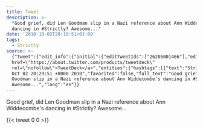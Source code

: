 ```yaml
---
title: Tweet
description: >-
  "Good grief, did Len Goodman slip in a Nazi reference about Ann Widdecombe's
  dancing in #Strictly? Awesome..."
date: '2010-10-02T20:10:51+01:00'
tags:
  - Strictly
source: >-
  {"tweet":{"edit_info":{"initial":{"editTweetIds":["26205001466"],"editableUntil":"2010-10-02T21:29:51.000Z","editsRemaining":"5","isEditEligible":true}},"retweeted":false,"source":"<a
  href=\"https://about.twitter.com/products/tweetdeck\"
  rel=\"nofollow\">TweetDeck</a>","entities":{"hashtags":[{"text":"Strictly","indices":["87","96"]}],"symbols":[],"user_mentions":[],"urls":[]},"display_text_range":["0","108"],"favorite_count":"0","id_str":"26205001466","truncated":false,"retweet_count":"0","id":"26205001466","created_at":"Sat
  Oct 02 20:29:51 +0000 2010","favorited":false,"full_text":"Good grief, did Len
  Goodman slip in a Nazi reference about Ann Widdecombe's dancing in #Strictly?
  Awesome...","lang":"en"}}
---
```

Good grief, did Len Goodman slip in a Nazi reference about Ann Widdecombe's dancing in #Strictly? Awesome...
    
{{< tweet 0 0 >}}
    
